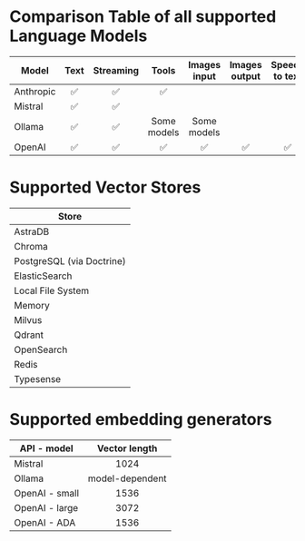# Comparison Table of all supported Language Models

| Model     |  Text   | Streaming |    Tools    | Images input | Images output | Speech to text  |
|-----------|:-------:|:---------:|:-----------:|:------------:|:-------------:|:---------------:|
| Anthropic |   ✅    |    ✅     |      ✅     |              |               |                 |
| Mistral   |   ✅    |    ✅     |             |              |               |                 |
| Ollama    |   ✅    |    ✅     | Some models | Some models  |               |                 |
| OpenAI    |   ✅    |    ✅     |      ✅     |      ✅      |       ✅      |        ✅       |

# Supported Vector Stores

| Store                     |
|---------------------------|
| AstraDB                   |
| Chroma                    |
| PostgreSQL (via Doctrine) |
| ElasticSearch             |
| Local File System         |
| Memory                    |
| Milvus                    |
| Qdrant                    |
| OpenSearch                |
| Redis                     |
| Typesense                 |

# Supported embedding generators

| API - model    |  Vector length  |
|----------------|:---------------:|
| Mistral        |      1024       |
| Ollama         | model-dependent |
| OpenAI - small |      1536       |
| OpenAI - large |      3072       |
| OpenAI - ADA   |      1536       |
